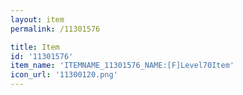 ```yaml
---
layout: item
permalink: /11301576

title: Item
id: '11301576'
item_name: 'ITEMNAME_11301576_NAME:[F]Level70Item'
icon_url: '11300120.png'
---
```

